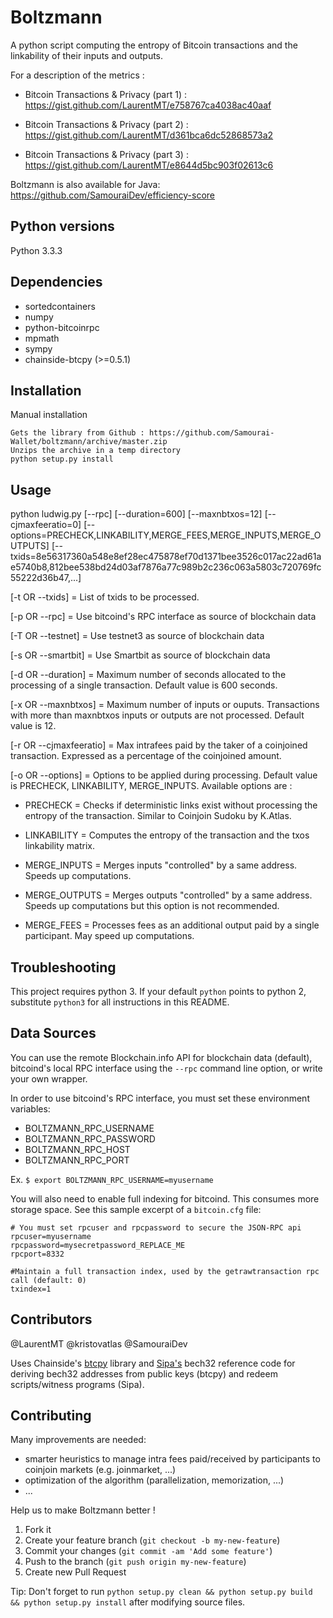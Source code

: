 # Boltzmann

A python script computing the entropy of Bitcoin transactions and the linkability of their inputs and outputs.

For a description of the metrics :

- Bitcoin Transactions & Privacy (part 1) : https://gist.github.com/LaurentMT/e758767ca4038ac40aaf

- Bitcoin Transactions & Privacy (part 2) : https://gist.github.com/LaurentMT/d361bca6dc52868573a2

- Bitcoin Transactions & Privacy (part 3) : https://gist.github.com/LaurentMT/e8644d5bc903f02613c6

Boltzmann is also available for Java: https://github.com/SamouraiDev/efficiency-score


## Python versions

Python 3.3.3


## Dependencies

- sortedcontainers
- numpy
- python-bitcoinrpc
- mpmath
- sympy
- chainside-btcpy (>=0.5.1)


## Installation


Manual installation
```
Gets the library from Github : https://github.com/Samourai-Wallet/boltzmann/archive/master.zip
Unzips the archive in a temp directory
python setup.py install
```



## Usage

python ludwig.py [--rpc] [--duration=600] [--maxnbtxos=12] [--cjmaxfeeratio=0] [--options=PRECHECK,LINKABILITY,MERGE_FEES,MERGE_INPUTS,MERGE_OUTPUTS] [--txids=8e56317360a548e8ef28ec475878ef70d1371bee3526c017ac22ad61ae5740b8,812bee538bd24d03af7876a77c989b2c236c063a5803c720769fc55222d36b47,...]

[-t OR --txids] = List of txids to be processed.

[-p OR --rpc] = Use bitcoind's RPC interface as source of blockchain data

[-T OR --testnet] = Use testnet3 as source of blockchain data

[-s OR --smartbit] = Use Smartbit as source of blockchain data

[-d OR --duration] = Maximum number of seconds allocated to the processing of a single transaction.
                     Default value is 600 seconds.

[-x OR --maxnbtxos] = Maximum number of inputs or ouputs.
                      Transactions with more than maxnbtxos inputs or outputs are not processed.
                      Default value is 12.    

[-r OR --cjmaxfeeratio] = Max intrafees paid by the taker of a coinjoined transaction.
                          Expressed as a percentage of the coinjoined amount.

[-o OR --options] = Options to be applied during processing.
                    Default value is PRECHECK, LINKABILITY, MERGE_INPUTS.
                    Available options are :

- PRECHECK = Checks if deterministic links exist without processing the entropy of the transaction. Similar to Coinjoin Sudoku by K.Atlas.

- LINKABILITY = Computes the entropy of the transaction and the txos linkability matrix.

- MERGE_INPUTS = Merges inputs "controlled" by a same address. Speeds up computations.

- MERGE_OUTPUTS = Merges outputs "controlled" by a same address. Speeds up computations but this option is not recommended.

- MERGE_FEES = Processes fees as an additional output paid by a single participant. May speed up computations.


## Troubleshooting

This project requires python 3. If your default `python` points to python 2, substitute `python3` for all instructions in this README.

## Data Sources

You can use the remote Blockchain.info API for blockchain data (default), bitcoind's local RPC interface using the `--rpc` command line option, or write your own wrapper.

In order to use bitcoind's RPC interface, you must set these environment variables:
* BOLTZMANN_RPC_USERNAME
* BOLTZMANN_RPC_PASSWORD
* BOLTZMANN_RPC_HOST
* BOLTZMANN_RPC_PORT

Ex. `$ export BOLTZMANN_RPC_USERNAME=myusername`

You will also need to enable full indexing for bitcoind. This consumes more storage space. See this sample excerpt of a `bitcoin.cfg` file:
```
# You must set rpcuser and rpcpassword to secure the JSON-RPC api
rpcuser=myusername
rpcpassword=mysecretpassword_REPLACE_ME
rpcport=8332

#Maintain a full transaction index, used by the getrawtransaction rpc call (default: 0)
txindex=1
```

## Contributors
@LaurentMT 
@kristovatlas
@SamouraiDev

Uses Chainside's [btcpy](https://github.com/chainside/btcpy) library and [Sipa's](https://github.com/sipa/bech32/tree/master/ref/python) bech32 reference code for deriving bech32 addresses from public keys (btcpy) and redeem scripts/witness programs (Sipa).

## Contributing

Many improvements are needed:
 - smarter heuristics to manage intra fees paid/received by participants to coinjoin markets (e.g. joinmarket, ...)
 - optimization of the algorithm (parallelization, memorization, ...)
 - ...

Help us to make Boltzmann better !

1. Fork it
2. Create your feature branch (`git checkout -b my-new-feature`)
3. Commit your changes (`git commit -am 'Add some feature'`)
4. Push to the branch (`git push origin my-new-feature`)
5. Create new Pull Request

Tip: Don't forget to run `python setup.py clean && python setup.py build && python setup.py install` after modifying source files.

